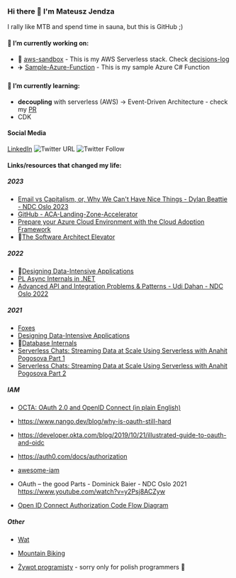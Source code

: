 ### Hi there 👋 I'm Mateusz Jendza

I rally like MTB and spend time in sauna, but this is GitHub ;)

#### 🔭 I’m currently working on:

-   :rocket: [aws-sandbox](https://github.com/mjendza/aws-sandbox) - This is my AWS Serverless stack. Check [decisions-log](https://github.com/mjendza/aws-sandbox#decisions-log)
-   :airplane: [Sample-Azure-Function](https://github.com/mjendza/AzureFunctionSandbox) - This is my sample Azure C# Function

#### 🌱 I’m currently learning:

-   **decoupling** with serverless (AWS) -> Event-Driven Architecture - check my [PR](https://github.com/mjendza/aws-sandbox/pull/22)
-   CDK

#### Social Media
[LinkedIn](https://www.linkedin.com/in/mjendza/)
![Twitter URL](https://img.shields.io/twitter/url?style=social&url=https%3A%2F%2Ftwitter.com%2Fmjendza)
![Twitter Follow](https://img.shields.io/twitter/follow/mjendza?style=social)

#### Links/resources that changed my life:

##### 2023
- [Email vs Capitalism, or, Why We Can't Have Nice Things - Dylan Beattie - NDC Oslo 2023](https://www.youtube.com/watch?v=mrGfahzt-4Q)
- [GitHub - ACA-Landing-Zone-Accelerator](https://github.com/Azure/ACA-Landing-Zone-Accelerator)
- [Prepare your Azure Cloud Environment with the Cloud Adoption Framework](https://www.thomasmaurer.ch/2023/07/prepare-your-azure-cloud-environment-with-the-cloud-adoption-framework/)
- 📖[The Software Architect Elevator](https://www.amazon.com/Software-Architect-Elevator-Redefining-Architects/dp/1492077542)

##### 2022
- 📖[Designing Data-Intensive Applications](https://www.amazon.com/Designing-Data-Intensive-Applications-Reliable-Maintainable/dp/1449373321)
- [PL Async Internals in .NET](https://www.youtube.com/watch?v=OfLK1a1jUjU&t=2862s)
- [Advanced API and Integration Problems & Patterns - Udi Dahan - NDC Oslo 2022](https://www.youtube.com/watch?v=vNouCMGP1eE)
##### 2021
-   [Foxes](https://sprocketfox.io/xssfox/2021/01/18/pipeline/)
-   [Designing Data-Intensive Applications](https://www.amazon.com/_/dp/1449373321)
-   📖[Database Internals](https://www.amazon.com/_/dp/1492040347)
-   [Serverless Chats: Streaming Data at Scale Using Serverless with Anahit Pogosova Part 1](https://open.spotify.com/episode/117MX2HHDcOGWFcw8XBoA5)
-   [Serverless Chats: Streaming Data at Scale Using Serverless with Anahit Pogosova Part 2](https://open.spotify.com/episode/0s1zyqP21k6LwECLZAxSje)

##### IAM
- [OCTA: OAuth 2.0 and OpenID Connect (in plain English)](https://www.youtube.com/watch?v=996OiexHze0)
- https://www.nango.dev/blog/why-is-oauth-still-hard
- https://developer.okta.com/blog/2019/10/21/illustrated-guide-to-oauth-and-oidc 
- https://auth0.com/docs/authorization
- [awesome-iam](https://github.com/kdeldycke/awesome-iam)
- OAuth – the good Parts - Dominick Baier - NDC Oslo 2021 https://www.youtube.com/watch?v=y2Psj8ACZyw

- [Open ID Connect Authorization Code Flow Diagram](https://learn.microsoft.com/en-us/azure/active-directory/develop/v2-oauth2-auth-code-flow#protocol-details)

##### Other
-   [Wat](https://www.destroyallsoftware.com/talks/wat)

-   [Mountain Biking](https://www.youtube.com/watch?v=WPVRU7jSYkQ)
-   [Żywot programisty](https://youtu.be/_q-l6Cn6WxY) - sorry only for polish programmers :construction_worker:

<!--
**mjendza/mjendza** is a ✨ _special_ ✨ repository because its `README.md` (this file) appears on your GitHub profile.

Here are some ideas to get you started:

 ...
- 🌱 I’m currently learning ...
- 👯 I’m looking to collaborate on ...
- 🤔 I’m looking for help with ...
- 💬 Ask me about ...
- 📫 How to reach me: ...
- 😄 Pronouns: ...
- ⚡ Fun fact: ...
-->
